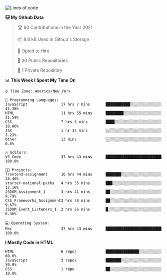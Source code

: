 <!--START_SECTION:waka-->
![Lines of code](https://img.shields.io/badge/From%20Hello%20World%20I%27ve%20Written-22171%20lines%20of%20code-blue)

**🐱 My Github Data** 

> 🏆 60 Contributions in the Year 2021
 > 
> 📦 8.6 kB Used in Github's Storage 
 > 
> 💼 Opted to Hire
 > 
> 📜 20 Public Repositories 
 > 
> 🔑 1 Private Repository 
 > 
📊 **This Week I Spent My Time On** 

```text
⌚︎ Time Zone: America/New_York

💬 Programming Languages: 
JavaScript               17 hrs 7 mins       ███████████░░░░░░░░░░░░░░   45.38% 
HTML                     11 hrs 55 mins      ████████░░░░░░░░░░░░░░░░░   31.59% 
CSS                      7 hrs 6 mins        ████░░░░░░░░░░░░░░░░░░░░░   18.86% 
JSX                      1 hr 13 mins        ░░░░░░░░░░░░░░░░░░░░░░░░░   3.23% 
Other                    13 mins             ░░░░░░░░░░░░░░░░░░░░░░░░░   0.6%

🔥 Editors: 
VS Code                  37 hrs 43 mins      █████████████████████████   100.0%

🐱‍💻 Projects: 
frontend-assignment      10 hrs 44 mins      ███████░░░░░░░░░░░░░░░░░░   28.46% 
starter-national-parks   4 hrs 35 mins       ███░░░░░░░░░░░░░░░░░░░░░░   12.16% 
JSDOM_Assignment_1       3 hrs 41 mins       ██░░░░░░░░░░░░░░░░░░░░░░░   9.79% 
CSS_Frameworks_Assignment3 hrs 38 mins       ██░░░░░░░░░░░░░░░░░░░░░░░   9.67% 
JSDOM_Event_Listeners_1  2 hrs 26 mins       █░░░░░░░░░░░░░░░░░░░░░░░░   6.46%

💻 Operating System: 
Mac                      37 hrs 43 mins      █████████████████████████   100.0%

```

**I Mostly Code in HTML** 

```text
HTML                     6 repos             ███████████████░░░░░░░░░░   60.0% 
JavaScript               3 repos             ███████░░░░░░░░░░░░░░░░░░   30.0% 
CSS                      1 repo              ██░░░░░░░░░░░░░░░░░░░░░░░   10.0%

```



<!--END_SECTION:waka-->
